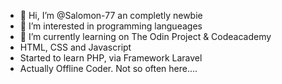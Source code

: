 - 👋 Hi, I’m @Salomon-77 an completly newbie
- 👀 I’m interested in programming langueages
- 🌱 I’m currently learning on The Odin Project & Codeacademy
- HTML, CSS and Javascript
- Started to learn PHP, via Framework Laravel
- Actually Offline Coder. Not so often here....
